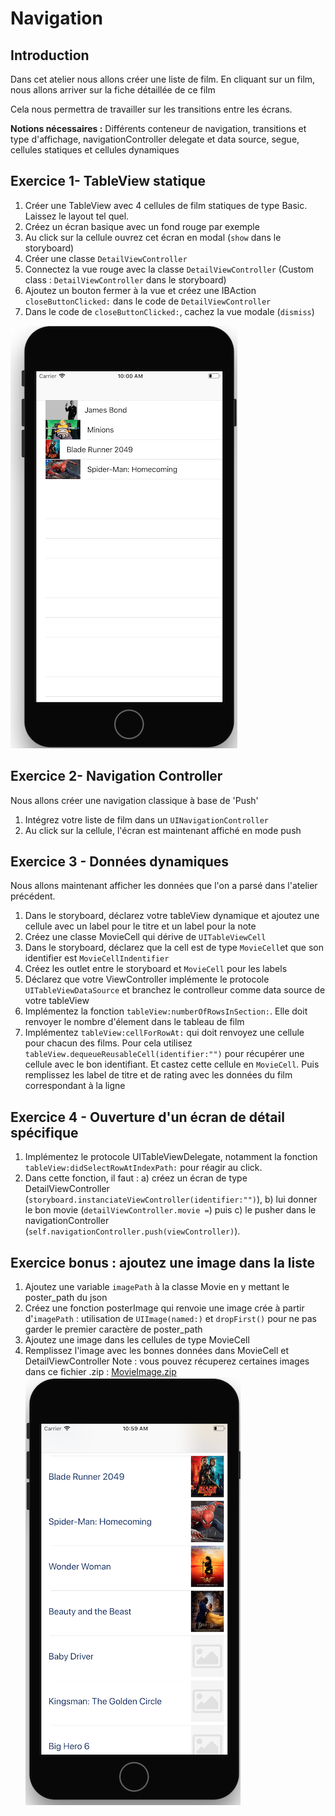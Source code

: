 # Navigation

## Introduction

Dans cet atelier nous allons créer une liste de film. En cliquant sur un film, nous allons arriver sur la fiche détaillée de ce film

Cela nous permettra de travailler sur les transitions entre les écrans.

**Notions nécessaires :** Différents conteneur de navigation, transitions et type d'affichage, navigationController delegate et data source, segue, cellules statiques et cellules dynamiques

## Exercice 1- TableView statique

1. Créer une TableView avec 4 cellules de film statiques de type Basic. Laissez le layout tel quel.
2. Créez un écran basique avec un fond rouge par exemple
3. Au click sur la cellule ouvrez cet écran en modal (`show` dans le storyboard)
4. Créer une classe `DetailViewController`
5. Connectez la vue rouge avec la classe `DetailViewController` (Custom class : `DetailViewController` dans le storyboard)
6. Ajoutez un bouton fermer à la vue et créez une IBAction `closeButtonClicked:` dans le code de `DetailViewController`
7. Dans le code de `closeButtonClicked:`, cachez la vue modale (`dismiss`)

![](/assets/Navigation_1.png)


## Exercice 2- Navigation Controller

Nous allons créer une navigation classique à base de 'Push'

1. Intégrez votre liste de film dans un `UINavigationController`
2. Au click sur la cellule, l'écran est maintenant affiché en mode push

## Exercice 3 - Données dynamiques

Nous allons maintenant afficher les données que l'on a parsé dans l'atelier précédent.

1. Dans le storyboard, déclarez votre tableView dynamique et ajoutez une cellule avec un label pour le titre et un label pour la note
2. Créez une classe MovieCell qui dérive de `UITableViewCell`
3. Dans le storyboard, déclarez que la cell est de type `MovieCell`et que son identifier est `MovieCellIndentifier`
4. Créez les outlet entre le storyboard et `MovieCell` pour les labels
5. Déclarez que votre ViewController implémente le protocole `UITableViewDataSource` et branchez le controlleur comme data source de votre tableView
6. Implémentez la fonction `tableView:numberOfRowsInSection:`. Elle doit renvoyer le nombre d'élement dans le tableau de film
7. Implémentez `tableView:cellForRowAt:` qui doit renvoyez une cellule pour chacun des films. Pour cela utilisez  `tableView.dequeueReusableCell(identifier:"")` pour récupérer une cellule avec le bon identifiant. Et castez cette cellule en `MovieCell`. Puis remplissez les label de titre et de rating avec les données du film correspondant à la ligne


## Exercice 4 - Ouverture d'un écran de détail spécifique
1. Implémentez le protocole UITableViewDelegate, notamment la fonction `tableView:didSelectRowAtIndexPath:` pour réagir au click.
2. Dans cette fonction, il faut : a) créez un écran de type DetailViewController (`storyboard.instanciateViewController(identifier:"")`), b) lui donner le bon movie (`detailViewController.movie =`) puis c) le pusher dans le navigationController (`self.navigationController.push(viewController)`).

## Exercice bonus : ajoutez une image dans la liste
1. Ajoutez une variable `imagePath` à la classe Movie en y mettant le poster_path du json
2. Créez une fonction posterImage qui renvoie une image crée à partir d'`imagePath` : utilisation de `UIImage(named:)` et `dropFirst()` pour ne pas garder le premier caractère de poster_path
2. Ajoutez une image dans les cellules de type MovieCell
3. Remplissez l'image avec les bonnes données dans MovieCell et DetailViewController
Note : vous pouvez récuperez certaines images dans ce fichier .zip : [MovieImage.zip](/tutorialFiles/MovieImage.zip)
![](/assets/Navigation_ListeDynamique.png)






